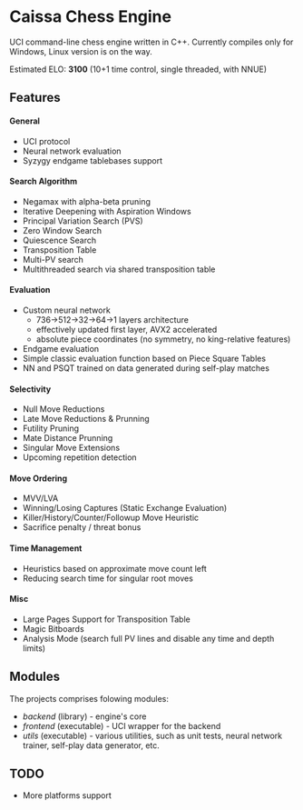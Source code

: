 # Caissa Chess Engine
UCI command-line chess engine written in C++. Currently compiles only for Windows, Linux version is on the way.

Estimated ELO: **3100** (10+1 time control, single threaded, with NNUE)

## Features

#### General
* UCI protocol
* Neural network evaluation
* Syzygy endgame tablebases support

#### Search Algorithm
* Negamax with alpha-beta pruning
* Iterative Deepening with Aspiration Windows
* Principal Variation Search (PVS)
* Zero Window Search
* Quiescence Search
* Transposition Table
* Multi-PV search
* Multithreaded search via shared transposition table

#### Evaluation
* Custom neural network
  * 736&rarr;512&rarr;32&rarr;64&rarr;1 layers architecture
  * effectively updated first layer, AVX2 accelerated
  * absolute piece coordinates (no symmetry, no king-relative features)
* Endgame evaluation
* Simple classic evaluation function based on Piece Square Tables
* NN and PSQT trained on data generated during self-play matches

#### Selectivity
* Null Move Reductions
* Late Move Reductions & Prunning
* Futility Pruning
* Mate Distance Prunning
* Singular Move Extensions
* Upcoming repetition detection

#### Move Ordering
* MVV/LVA
* Winning/Losing Captures (Static Exchange Evaluation)
* Killer/History/Counter/Followup Move Heuristic
* Sacrifice penalty / threat bonus

#### Time Management
* Heuristics based on approximate move count left
* Reducing search time for singular root moves

#### Misc
* Large Pages Support for Transposition Table
* Magic Bitboards
* Analysis Mode (search full PV lines and disable any time and depth limits)


## Modules

The projects comprises folowing modules:
  * _backend_ (library) - engine's core
  * _frontend_ (executable) - UCI wrapper for the backend
  * _utils_ (executable) - various utilities, such as unit tests, neural network trainer, self-play data generator, etc.
  
## TODO

  * More platforms support
